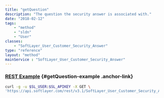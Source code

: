 ```yaml
---
title: "getQuestion"
description: "The question the security answer is associated with."
date: "2018-02-12"
tags:
    - "method"
    - "sldn"
    - "User"
classes:
    - "SoftLayer_User_Customer_Security_Answer"
type: "reference"
layout: "method"
mainService : "SoftLayer_User_Customer_Security_Answer"
---
```


### [REST Example](#getQuestion-example) <a href="/article/rest/"><i class="fas fa-question"></i></a> {#getQuestion-example .anchor-link} 
```bash
curl -g -u $SL_USER:$SL_APIKEY -X GET \
'https://api.softlayer.com/rest/v3.1/SoftLayer_User_Customer_Security_Answer/{SoftLayer_User_Customer_Security_AnswerID}/getQuestion'
```
